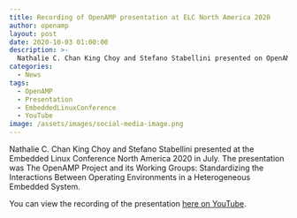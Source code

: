 ```yaml
---
title: Recording of OpenAMP presentation at ELC North America 2020
author: openamp
layout: post
date: 2020-10-03 01:00:00
description: >-
  Nathalie C. Chan King Choy and Stefano Stabellini presented on OpenAMP at ELC North America 2020. The recording is now available on YouTube.
categories:
  - News
tags:
  - OpenAMP
  - Presentation
  - EmbeddedLinuxConference
  - YouTube
image: /assets/images/social-media-image.png
---
```

Nathalie C. Chan King Choy and Stefano Stabellini presented at the Embedded Linux Conference North America 2020 in July.  The presentation was The OpenAMP Project and its Working Groups: Standardizing the Interactions Between Operating Environments in a Heterogeneous Embedded System.  

You can view the recording of the presentation [here on YouTube](https://youtu.be/rLWl4fLbIJI).
